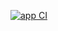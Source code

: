 [![app CI](https://github.com/anorone/itransition-internship-project/actions/workflows/app-ci.yml/badge.svg)](https://github.com/anorone/itransition-internship-project/actions/workflows/app-ci.yml)
